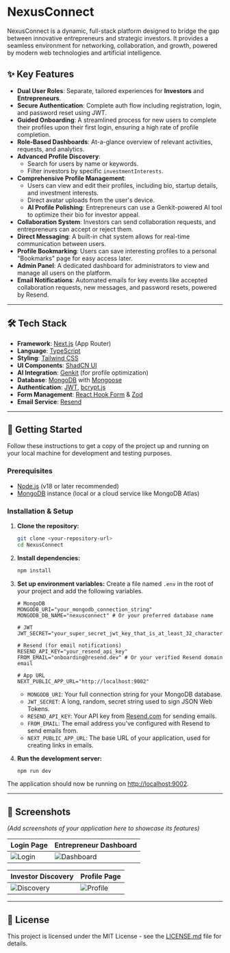# NexusConnect

NexusConnect is a dynamic, full-stack platform designed to bridge the gap between innovative entrepreneurs and strategic investors. It provides a seamless environment for networking, collaboration, and growth, powered by modern web technologies and artificial intelligence.

## ✨ Key Features

- **Dual User Roles**: Separate, tailored experiences for **Investors** and **Entrepreneurs**.
- **Secure Authentication**: Complete auth flow including registration, login, and password reset using JWT.
- **Guided Onboarding**: A streamlined process for new users to complete their profiles upon their first login, ensuring a high rate of profile completion.
- **Role-Based Dashboards**: At-a-glance overview of relevant activities, requests, and analytics.
- **Advanced Profile Discovery**:
  - Search for users by name or keywords.
  - Filter investors by specific `investmentInterests`.
- **Comprehensive Profile Management**:
  - Users can view and edit their profiles, including bio, startup details, and investment interests.
  - Direct avatar uploads from the user's device.
  - **AI Profile Polishing**: Entrepreneurs can use a Genkit-powered AI tool to optimize their bio for investor appeal.
- **Collaboration System**: Investors can send collaboration requests, and entrepreneurs can accept or reject them.
- **Direct Messaging**: A built-in chat system allows for real-time communication between users.
- **Profile Bookmarking**: Users can save interesting profiles to a personal "Bookmarks" page for easy access later.
- **Admin Panel**: A dedicated dashboard for administrators to view and manage all users on the platform.
- **Email Notifications**: Automated emails for key events like accepted collaboration requests, new messages, and password resets, powered by Resend.

---

## 🛠️ Tech Stack

- **Framework**: [Next.js](https://nextjs.org/) (App Router)
- **Language**: [TypeScript](https://www.typescriptlang.org/)
- **Styling**: [Tailwind CSS](https://tailwindcss.com/)
- **UI Components**: [ShadCN UI](https://ui.shadcn.com/)
- **AI Integration**: [Genkit](https://firebase.google.com/docs/genkit) (for profile optimization)
- **Database**: [MongoDB](https://www.mongodb.com/) with [Mongoose](https://mongoosejs.com/)
- **Authentication**: [JWT](https://jwt.io/), [bcrypt.js](https://github.com/dcodeIO/bcrypt.js)
- **Form Management**: [React Hook Form](https://react-hook-form.com/) & [Zod](https://zod.dev/)
- **Email Service**: [Resend](https://resend.com/)

---

## 🚀 Getting Started

Follow these instructions to get a copy of the project up and running on your local machine for development and testing purposes.

### Prerequisites

- [Node.js](https://nodejs.org/) (v18 or later recommended)
- [MongoDB](https://www.mongodb.com/try/download/community) instance (local or a cloud service like MongoDB Atlas)

### Installation & Setup

1.  **Clone the repository:**
    ```bash
    git clone <your-repository-url>
    cd NexusConnect
    ```

2.  **Install dependencies:**
    ```bash
    npm install
    ```

3.  **Set up environment variables:**
    Create a file named `.env` in the root of your project and add the following variables.

    ```env
    # MongoDB
    MONGODB_URI="your_mongodb_connection_string"
    MONGODB_DB_NAME="nexusconnect" # Or your preferred database name

    # JWT
    JWT_SECRET="your_super_secret_jwt_key_that_is_at_least_32_characters_long"

    # Resend (for email notifications)
    RESEND_API_KEY="your_resend_api_key"
    FROM_EMAIL="onboarding@resend.dev" # Or your verified Resend domain email

    # App URL
    NEXT_PUBLIC_APP_URL="http://localhost:9002"
    ```

    - `MONGODB_URI`: Your full connection string for your MongoDB database.
    - `JWT_SECRET`: A long, random, secret string used to sign JSON Web Tokens.
    - `RESEND_API_KEY`: Your API key from [Resend.com](https://resend.com) for sending emails.
    - `FROM_EMAIL`: The email address you've configured with Resend to send emails from.
    - `NEXT_PUBLIC_APP_URL`: The base URL of your application, used for creating links in emails.

4.  **Run the development server:**
    ```bash
    npm run dev
    ```

The application should now be running on [http://localhost:9002](http://localhost:9002).

---

## 📸 Screenshots

*(Add screenshots of your application here to showcase its features)*

| Login Page                               | Entrepreneur Dashboard                     |
| ---------------------------------------- | ------------------------------------------ |
| ![Login](https://placehold.co/600x400.png) | ![Dashboard](https://placehold.co/600x400.png) |

| Investor Discovery                           | Profile Page                               |
| -------------------------------------------- | ------------------------------------------ |
| ![Discovery](https://placehold.co/600x400.png) | ![Profile](https://placehold.co/600x400.png)   |


---

## 📄 License

This project is licensed under the MIT License - see the [LICENSE.md](LICENSE.md) file for details.

